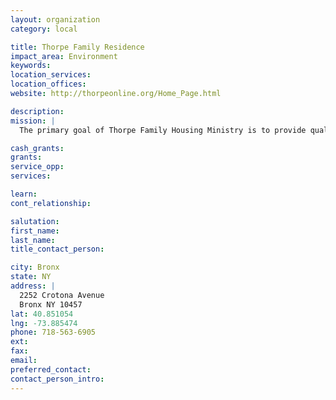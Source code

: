 ```yaml
---
layout: organization
category: local

title: Thorpe Family Residence
impact_area: Environment
keywords: 
location_services: 
location_offices: 
website: http://thorpeonline.org/Home_Page.html

description: 
mission: |
  The primary goal of Thorpe Family Housing Ministry is to provide quality comprehensive care for those homeless families and individuals seeking to develop life skills in preparation for independent living and to empower families seeking an independent, supportive living environment.

cash_grants: 
grants: 
service_opp: 
services: 

learn: 
cont_relationship: 

salutation: 
first_name: 
last_name: 
title_contact_person: 

city: Bronx
state: NY
address: |
  2252 Crotona Avenue     
  Bronx NY 10457
lat: 40.851054
lng: -73.885474
phone: 718-563-6905
ext: 
fax: 
email: 
preferred_contact: 
contact_person_intro: 
---
```

